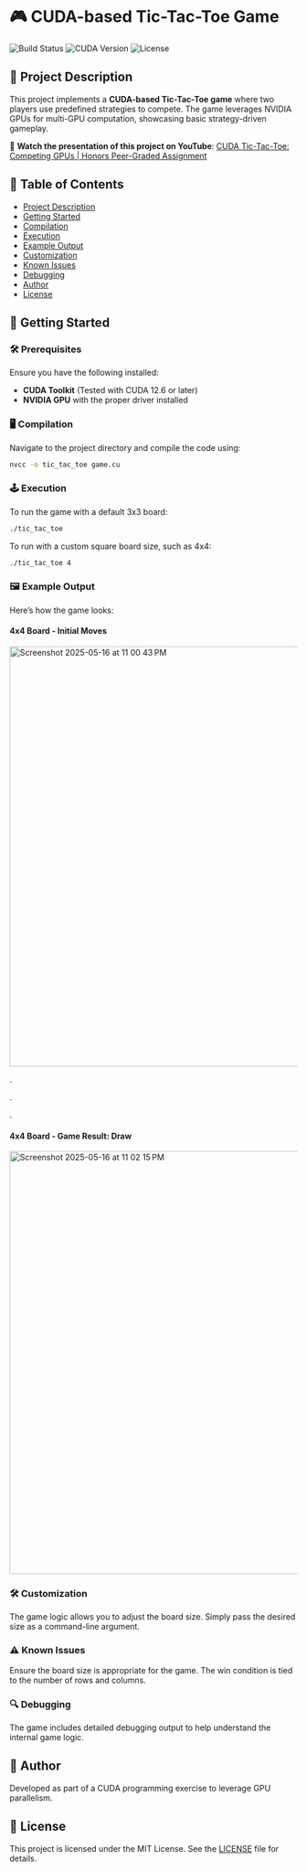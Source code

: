 
# 🎮 CUDA-based Tic-Tac-Toe Game

![Build Status](https://img.shields.io/badge/build-passing-brightgreen)
![CUDA Version](https://img.shields.io/badge/CUDA-12.6-blue)
![License](https://img.shields.io/badge/license-MIT-blue.svg)

## 📖 Project Description

This project implements a **CUDA-based Tic-Tac-Toe game** where two players use predefined strategies to compete. The game leverages NVIDIA GPUs for multi-GPU computation, showcasing basic strategy-driven gameplay.

🎥 **Watch the presentation of this project on YouTube**: [CUDA Tic-Tac-Toe: Competing GPUs | Honors Peer-Graded Assignment](https://youtu.be/r3o4ieNgmJE?si=4MrqHwDEOOzSOwu4)

## 📑 Table of Contents
- [Project Description](#-project-description)
- [Getting Started](#-getting-started)
- [Compilation](#-compilation)
- [Execution](#-execution)
- [Example Output](#-example-output)
- [Customization](#-customization)
- [Known Issues](#-known-issues)
- [Debugging](#-debugging)
- [Author](#-author)
- [License](#-license)


## 🚀 Getting Started

### 🛠 Prerequisites
Ensure you have the following installed:
- **CUDA Toolkit** (Tested with CUDA 12.6 or later)
- **NVIDIA GPU** with the proper driver installed

### 🖥 Compilation
Navigate to the project directory and compile the code using:

```bash
nvcc -o tic_tac_toe game.cu
```

### 🕹 Execution
To run the game with a default 3x3 board:

```bash
./tic_tac_toe
```

To run with a custom square board size, such as 4x4:

```bash
./tic_tac_toe 4
```

### 🖼 Example Output
Here’s how the game looks:

#### 4x4 Board - Initial Moves

<img width="735" alt="Screenshot 2025-05-16 at 11 00 43 PM" src="https://github.com/user-attachments/assets/836e7d1d-1ad7-485f-a6f7-7b117f0a8b17" />


.

.

.

#### 4x4 Board - Game Result: Draw


<img width="740" alt="Screenshot 2025-05-16 at 11 02 15 PM" src="https://github.com/user-attachments/assets/c4c1db21-9dfc-49c1-8606-bc572722c873" />


### 🛠 Customization
The game logic allows you to adjust the board size. Simply pass the desired size as a command-line argument.

### ⚠ Known Issues
Ensure the board size is appropriate for the game. The win condition is tied to the number of rows and columns.

### 🔍 Debugging
The game includes detailed debugging output to help understand the internal game logic.

## 👥 Author
Developed as part of a CUDA programming exercise to leverage GPU parallelism.

## 📜 License
This project is licensed under the MIT License. See the [LICENSE](LICENSE) file for details.
